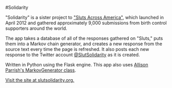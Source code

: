 #Solidarity  

"Solidarity" is a sister project to ["Sluts Across America"](http://www.slutsacrossamerica.org), which launched in April 2012 and gathered approximately 9,000 submissions from birth control supporters around the world.  

The app takes a database of all of the responses gathered on "Sluts," puts them into a Markov chain generator, and creates a new response from the source text every time the page is refreshed.  It also posts each new response to the Twitter account [@SlutSolidarity](http://twitter.com/SlutSolidarity) as it is created.  

Written in Python using the Flask engine.  This app also uses [Allison Parrish's MarkovGenerator class](https://github.com/aparrish/rwet-examples).

[Visit the site at slutsolidarity.org.](http://slutsolidarity.org)  